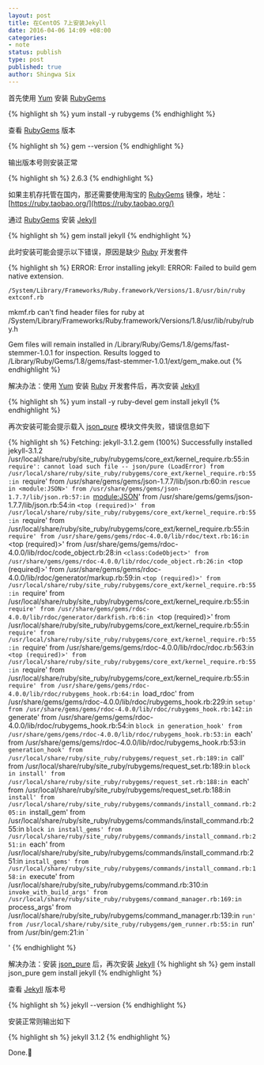 ```yaml
---
layout: post
title: 在CentOS 7上安装Jekyll
date: 2016-04-06 14:09 +08:00
categories:
- note
status: publish
type: post
published: true
author: Shingwa Six
---
```


首先使用 [Yum] 安装 [RubyGems]

{% highlight sh %}
yum install -y rubygems
{% endhighlight %}

查看 [RubyGems] 版本

{% highlight sh %}
gem --version
{% endhighlight %}

输出版本号则安装正常

{% highlight sh %}
2.6.3
{% endhighlight %}

如果主机存托管在国内，那还需要使用淘宝的 [RubyGems] 镜像，地址：[https://ruby.taobao.org/](https://ruby.taobao.org/)

通过 [RubyGems] 安装 [Jekyll]

{% highlight sh %}
gem install jekyll
{% endhighlight %}

此时安装可能会提示以下错误，原因是缺少 [Ruby] 开发套件

{% highlight sh %}
ERROR:  Error installing jekyll:
ERROR: Failed to build gem native extension.

    /System/Library/Frameworks/Ruby.framework/Versions/1.8/usr/bin/ruby extconf.rb
mkmf.rb can't find header files for ruby at /System/Library/Frameworks/Ruby.framework/Versions/1.8/usr/lib/ruby/ruby.h


Gem files will remain installed in /Library/Ruby/Gems/1.8/gems/fast-stemmer-1.0.1 for inspection.
Results logged to /Library/Ruby/Gems/1.8/gems/fast-stemmer-1.0.1/ext/gem_make.out
{% endhighlight %}

解决办法：使用 [Yum] 安装 [Ruby] 开发套件后，再次安装 [Jekyll]

{% highlight sh %}
yum install -y ruby-devel
gem install jekyll
{% endhighlight %}

再次安装可能会提示载入 [json_pure] 模块文件失败，错误信息如下

{% highlight sh %}
Fetching: jekyll-3.1.2.gem (100%)
Successfully installed jekyll-3.1.2
/usr/local/share/ruby/site_ruby/rubygems/core_ext/kernel_require.rb:55:in `require': cannot load such file -- json/pure (LoadError)
	from /usr/local/share/ruby/site_ruby/rubygems/core_ext/kernel_require.rb:55:in `require'
	from /usr/share/gems/gems/json-1.7.7/lib/json.rb:60:in `rescue in <module:JSON>'
	from /usr/share/gems/gems/json-1.7.7/lib/json.rb:57:in `<module:JSON>'
	from /usr/share/gems/gems/json-1.7.7/lib/json.rb:54:in `<top (required)>'
	from /usr/local/share/ruby/site_ruby/rubygems/core_ext/kernel_require.rb:55:in `require'
	from /usr/local/share/ruby/site_ruby/rubygems/core_ext/kernel_require.rb:55:in `require'
	from /usr/share/gems/gems/rdoc-4.0.0/lib/rdoc/text.rb:16:in `<top (required)>'
	from /usr/share/gems/gems/rdoc-4.0.0/lib/rdoc/code_object.rb:28:in `<class:CodeObject>'
	from /usr/share/gems/gems/rdoc-4.0.0/lib/rdoc/code_object.rb:26:in `<top (required)>'
	from /usr/share/gems/gems/rdoc-4.0.0/lib/rdoc/generator/markup.rb:59:in `<top (required)>'
	from /usr/local/share/ruby/site_ruby/rubygems/core_ext/kernel_require.rb:55:in `require'
	from /usr/local/share/ruby/site_ruby/rubygems/core_ext/kernel_require.rb:55:in `require'
	from /usr/share/gems/gems/rdoc-4.0.0/lib/rdoc/generator/darkfish.rb:6:in `<top (required)>'
	from /usr/local/share/ruby/site_ruby/rubygems/core_ext/kernel_require.rb:55:in `require'
	from /usr/local/share/ruby/site_ruby/rubygems/core_ext/kernel_require.rb:55:in `require'
	from /usr/share/gems/gems/rdoc-4.0.0/lib/rdoc/rdoc.rb:563:in `<top (required)>'
	from /usr/local/share/ruby/site_ruby/rubygems/core_ext/kernel_require.rb:55:in `require'
	from /usr/local/share/ruby/site_ruby/rubygems/core_ext/kernel_require.rb:55:in `require'
	from /usr/share/gems/gems/rdoc-4.0.0/lib/rdoc/rubygems_hook.rb:64:in `load_rdoc'
	from /usr/share/gems/gems/rdoc-4.0.0/lib/rdoc/rubygems_hook.rb:229:in `setup'
	from /usr/share/gems/gems/rdoc-4.0.0/lib/rdoc/rubygems_hook.rb:142:in `generate'
	from /usr/share/gems/gems/rdoc-4.0.0/lib/rdoc/rubygems_hook.rb:54:in `block in generation_hook'
	from /usr/share/gems/gems/rdoc-4.0.0/lib/rdoc/rubygems_hook.rb:53:in `each'
	from /usr/share/gems/gems/rdoc-4.0.0/lib/rdoc/rubygems_hook.rb:53:in `generation_hook'
	from /usr/local/share/ruby/site_ruby/rubygems/request_set.rb:189:in `call'
	from /usr/local/share/ruby/site_ruby/rubygems/request_set.rb:189:in `block in install'
	from /usr/local/share/ruby/site_ruby/rubygems/request_set.rb:188:in `each'
	from /usr/local/share/ruby/site_ruby/rubygems/request_set.rb:188:in `install'
	from /usr/local/share/ruby/site_ruby/rubygems/commands/install_command.rb:205:in `install_gem'
	from /usr/local/share/ruby/site_ruby/rubygems/commands/install_command.rb:255:in `block in install_gems'
	from /usr/local/share/ruby/site_ruby/rubygems/commands/install_command.rb:251:in `each'
	from /usr/local/share/ruby/site_ruby/rubygems/commands/install_command.rb:251:in `install_gems'
	from /usr/local/share/ruby/site_ruby/rubygems/commands/install_command.rb:158:in `execute'
	from /usr/local/share/ruby/site_ruby/rubygems/command.rb:310:in `invoke_with_build_args'
	from /usr/local/share/ruby/site_ruby/rubygems/command_manager.rb:169:in `process_args'
	from /usr/local/share/ruby/site_ruby/rubygems/command_manager.rb:139:in `run'
	from /usr/local/share/ruby/site_ruby/rubygems/gem_runner.rb:55:in `run'
	from /usr/bin/gem:21:in `<main>'
{% endhighlight %}

解决办法：安装 [json_pure] 后，再次安装 [Jekyll]
{% highlight sh %}
gem install json_pure
gem install jekyll
{% endhighlight %}

查看 [Jekyll] 版本号

{% highlight sh %}
jekyll --version
{% endhighlight %}

安装正常则输出如下

{% highlight sh %}
jekyll 3.1.2
{% endhighlight %}

Done.🍺

[Yum]: https://zh.wikipedia.org/zh/Yellowdog_Updater,_Modified
[RubyGems]: https://rubygems.org/
[Ruby]: https://www.ruby-lang.org/zh_cn/
[Jekyll]: http://jekyllcn.com/
[json_pure]: https://rubygems.org/gems/json_pure
